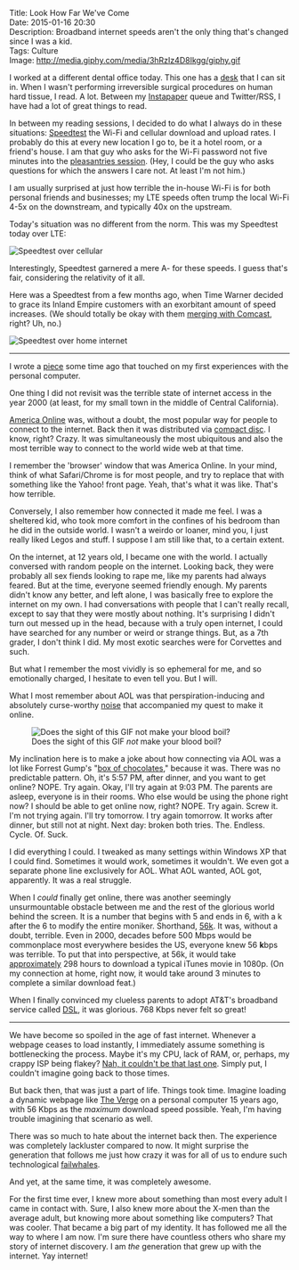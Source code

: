 Title: Look How Far We've Come  
Date: 2015-01-16 20:30  
Description: Broadband internet speeds aren't the only thing that's changed since I was a kid.  
Tags: Culture  
Image: http://media.giphy.com/media/3hRzIz4D8Ikgg/giphy.gif  

I worked at a different dental office today. This one has a [desk][1] that I can sit in. When I wasn't performing irreversible surgical procedures on human hard tissue, I read. A lot. Between my [Instapaper][2] queue and Twitter/RSS, I have had a lot of great things to read.

In between my reading sessions, I decided to do what I always do in these situations: [Speedtest][3] the Wi-Fi and cellular download and upload rates. I probably do this at every new location I go to, be it a hotel room, or a friend's house. I am that guy who asks for the Wi-Fi password not five minutes into the [pleasantries session][4]. (Hey, I could be the guy who asks questions for which the answers I care not. At least I'm not him.)

I am usually surprised at just how terrible the in-house Wi-Fi is for both personal friends and businesses; my LTE speeds often trump the local Wi-Fi 4-5x on the downstream, and typically 40x on the upstream.

Today's situation was no different from the norm. This was my Speedtest today over LTE:

<p><img class="iphone" src="http://www.speedtest.net/result/4065330285.png" alt="Speedtest over cellular" title="Speedtest over cellular"></p>

Interestingly, Speedtest garnered a mere A- for these speeds. I guess that's fair, considering the relativity of it all.

Here was a Speedtest from a few months ago, when Time Warner decided to grace its Inland Empire customers with an exorbitant amount of speed increases. (We should totally be okay with them [merging with Comcast][5], right? Uh, no.)

<p><img class="iphone" src="http://www.speedtest.net/result/3867339763.png" alt="Speedtest over home internet" title="Speedtest over home internet"></p>

***

I wrote a [piece][6] some time ago that touched on my first experiences with the personal computer. 

One thing I did not revisit was the terrible state of internet access in the year 2000 (at least, for my small town in the middle of Central California). 

[America Online][7] was, without a doubt, the most popular way for people to connect to the internet. Back then it was distributed via [compact disc][8]. I know, right? Crazy. It was simultaneously the most ubiquitous and also the most terrible way to connect to the world wide web at that time.

I remember the 'browser' window that was America Online. In your mind, think of what Safari/Chrome is for most people, and try to replace that with something like the Yahoo! front page. Yeah, that's what it was like. That's how terrible.

Conversely, I also remember how connected it made me feel. I was a sheltered kid, who took more comfort in the confines of his bedroom than he did in the outside world. I wasn't a weirdo or loaner, mind you, I just really liked Legos and stuff. I suppose I am still like that, to a certain extent. 

On the internet, at 12 years old, I became one with the world. I actually conversed with random people on the internet. Looking back, they were probably all sex fiends looking to rape me, like my parents had always feared. But at the time, everyone seemed friendly enough. My parents didn't know any better, and left alone, I was basically free to explore the internet on my own. I had conversations with people that I can't really recall, except to say that they were mostly about nothing. It's surprising I didn't turn out messed up in the head, because with a truly open internet, I could have searched for any number or weird or strange things. But, as a 7th grader, I don't think I did. My most exotic searches were for Corvettes and such.

But what I remember the most vividly is so ephemeral for me, and so emotionally charged, I hesitate to even tell you. But I will.

What I most remember about AOL was that perspiration-inducing and absolutely curse-worthy [noise][9] that accompanied my  quest to make it online. 

<figure>
	<img src="http://media.giphy.com/media/3hRzIz4D8Ikgg/giphy.gif" alt="Does the sight of this GIF not make your blood boil?" title="Does the sight of this GIF not make your blood boil?">
	<figcaption>Does the sight of this GIF <em>not</em> make your blood boil?</figcaption>
</figure>

My inclination here is to make a joke about how connecting via AOL was a lot like Forrest Gump's "[box of chocolates][10]," because it was. There was no predictable pattern. Oh, it's 5:57 PM, after dinner, and you want to get online? NOPE. Try again. Okay, I'll try again at 9:03 PM. The parents are asleep, everyone is in their rooms. Who else would be using the phone right now? I should be able to get online now, right? NOPE. Try again. Screw it. I'm not trying again. I'll try tomorrow. I try again tomorrow. It works after dinner, but still not at night. Next day: broken both tries. The. Endless. Cycle. Of. Suck. 

I did everything I could. I tweaked as many settings within Windows XP that I could find. Sometimes it would work, sometimes it wouldn't. We even got a separate phone line exclusively for AOL. What AOL wanted, AOL got, apparently. It was a real struggle.

When I *could* finally get online, there was another seemingly unsurmountable obstacle between me and the rest of the glorious world behind the screen. It is a number that begins with 5 and ends in 6, with a k after the 6 to modify the entire moniker. Shorthand, [56k][11]. It was, without a doubt, terrible. Even in 2000, decades before 500 Mbps would be commonplace most everywhere besides the US, everyone knew 56 **k**bps was terrible. To put that into perspective, at 56k, it would take [approximately][12] 298 hours to download a typical iTunes movie in 1080p. (On my connection at home, right now, it would take around 3 minutes to complete a similar download feat.)

When I finally convinced my clueless parents to adopt AT&T's broadband service called [DSL][13], it was glorious. 768 Kbps never felt so great! 

***

We have become so spoiled in the age of fast internet. Whenever a webpage ceases to load instantly, I immediately assume something is bottlenecking the process. Maybe it's my CPU, lack of RAM, or, perhaps, my crappy ISP being flakey? [Nah, it couldn't be that last one][14]. Simply put, I couldn't imagine going back to those times. 

But back then, that was just a part of life. Things took time. Imagine loading a dynamic webpage like [The Verge][15] on a personal computer 15 years ago, with 56 Kbps as the *maximum* download speed possible. Yeah, I'm having trouble imagining that scenario as well.

There was so much to hate about the internet back then. The experience was completely lackluster compared to now. It might surprise the generation that follows me just how crazy it was for all of us to endure such technological [failwhales][16]. 

And yet, at the same time, it was completely awesome. 

For the first time ever, I knew more about something than most every adult I came in contact with. Sure, I also knew more about the X-men than the average adult, but knowing more about something like computers? That was cooler. That became a big part of my identity. It has followed me all the way to where I am now. I'm sure there have countless others who share my story of internet discovery. I am *the* generation that grew up with the internet. Yay internet!

[1]: http://d.pr/i/14WBi+ "Picture of my current situation at work"
[2]: https://www.instapaper.com/p/ToniWonKanobi "Me on Instagram"
[3]: http://speedtest.org "Speedtest"
[4]: http://loljunky.com/images/me-vs-normal-people-at-someones-house-1608.jpg "'What's your WiFi password?'"
[5]: http://bgr.com/2015/01/15/comcast-time-warner-cable-merger-opposition-2/ "Boy Genius Report on the Comcast / Time Warner merger"
[6]: /2015/1/5/facebook-is-the-new-aol "My post on how Facebook is irrelevant"
[7]: https://en.wikipedia.org/wiki/AOL "Wikipedia: AOL"
[8]: http://nowiknow.com/wp-content/uploads/2012/12/120866345IVflSI_ph.jpeg "AOL CD"
[9]: https://www.youtube.com/watch?v=D1UY7eDRXrs "AOL dial-up sequence"
[10]: https://en.wiktionary.org/wiki/life_is_like_a_box_of_chocolates "Forrest Gump quote"
[11]: https://en.wikipedia.org/wiki/56_kbit/s_modem "Wikipedia: 56k modem"
[12]: http://www.download-time.com "Tests true download times"
[13]: https://en.wikipedia.org/wiki/Digital_subscriber_line "Wikipedia: DSL"
[14]: http://www.jsonline.com/watchdog/pi/time-warner-scores-lowest-on-cable-tv-customer-satisfaction-report-says-b9915944z1-208433401.html "Time Warner scores lowest on cable TV customer satisfaction, report says"
[15]: http://www.theverge.com "The Verge"
[16]: http://readwrite.com/2008/07/17/the_story_of_the_fail_whale "Twitter's 'Fail Whale'"
